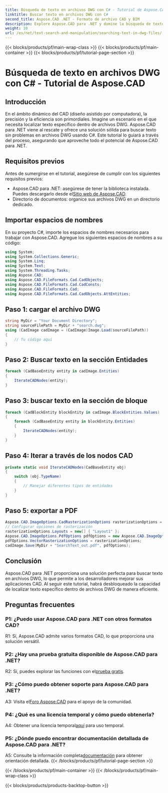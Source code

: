 ```yaml
---
title: Búsqueda de texto en archivos DWG con C# - Tutorial de Aspose.CAD
linktitle: Buscar texto en archivos DWG con C#
second_title: Aspose.CAD .NET - Formato de archivo CAD y BIM
description: Explore Aspose.CAD para .NET y domine la búsqueda de texto en archivos DWG con esta guía paso a paso. ¡Impulse sus aplicaciones CAD hoy!
weight: 10
url: /es/net/text-search-and-manipulation/searching-text-in-dwg-files/
---
```


{{< blocks/products/pf/main-wrap-class >}}
{{< blocks/products/pf/main-container >}}
{{< blocks/products/pf/tutorial-page-section >}}

# Búsqueda de texto en archivos DWG con C# - Tutorial de Aspose.CAD

## Introducción

En el ámbito dinámico del CAD (diseño asistido por computadora), la precisión y la eficiencia son primordiales. Imagine un escenario en el que necesita localizar texto específico dentro de archivos DWG. Aspose.CAD para .NET viene al rescate y ofrece una solución sólida para buscar texto sin problemas en archivos DWG usando C#. Este tutorial lo guiará a través del proceso, asegurando que aproveche todo el potencial de Aspose.CAD para .NET.

## Requisitos previos

Antes de sumergirse en el tutorial, asegúrese de cumplir con los siguientes requisitos previos:
-  Aspose.CAD para .NET: asegúrese de tener la biblioteca instalada. Puedes descargarlo desde el[Sitio web de Aspose.CAD](https://releases.aspose.com/cad/net/).
- Directorio de documentos: organice sus archivos DWG en un directorio dedicado.

## Importar espacios de nombres

En su proyecto C#, importe los espacios de nombres necesarios para trabajar con Aspose.CAD. Agregue los siguientes espacios de nombres a su código:

```csharp
using System;
using System.Collections.Generic;
using System.Linq;
using System.Text;
using System.Threading.Tasks;
using Aspose.CAD;
using Aspose.CAD.FileFormats.Cad.CadObjects;
using Aspose.CAD.FileFormats.Cad.CadConsts;
using Aspose.CAD.FileFormats.Cad;
using Aspose.CAD.FileFormats.Cad.CadObjects.AttEntities;
```

## Paso 1: cargar el archivo DWG

```csharp
string MyDir = "Your Document Directory";
string sourceFilePath = MyDir + "search.dwg";
using (CadImage cadImage = (CadImage)Image.Load(sourceFilePath))
{
    // Tu código aquí
}
```

## Paso 2: Buscar texto en la sección Entidades

```csharp
foreach (CadBaseEntity entity in cadImage.Entities)
{
    IterateCADNodes(entity);
}
```

## Paso 3: buscar texto en la sección de bloque

```csharp
foreach (CadBlockEntity blockEntity in cadImage.BlockEntities.Values)
{
    foreach (CadBaseEntity entity in blockEntity.Entities)
    {
        IterateCADNodes(entity);
    }
}
```

## Paso 4: Iterar a través de los nodos CAD

```csharp
private static void IterateCADNodes(CadBaseEntity obj)
{
    switch (obj.TypeName)
    {
        // Manejar diferentes tipos de entidades
    }
}
```

## Paso 5: exportar a PDF

```csharp
Aspose.CAD.ImageOptions.CadRasterizationOptions rasterizationOptions = new Aspose.CAD.ImageOptions.CadRasterizationOptions();
// Configurar opciones de rasterización
rasterizationOptions.Layouts = new[] { "Layout1" };
Aspose.CAD.ImageOptions.PdfOptions pdfOptions = new Aspose.CAD.ImageOptions.PdfOptions();
pdfOptions.VectorRasterizationOptions = rasterizationOptions;
cadImage.Save(MyDir + "SearchText_out.pdf", pdfOptions);
```

## Conclusión

Aspose.CAD para .NET proporciona una solución perfecta para buscar texto en archivos DWG, lo que permite a los desarrolladores mejorar sus aplicaciones CAD. Al seguir este tutorial, habrá desbloqueado la capacidad de localizar texto específico dentro de archivos DWG de manera eficiente.

## Preguntas frecuentes

### P1: ¿Puedo usar Aspose.CAD para .NET con otros formatos CAD?

R1: Sí, Aspose.CAD admite varios formatos CAD, lo que proporciona una solución versátil.

### P2: ¿Hay una prueba gratuita disponible de Aspose.CAD para .NET?

 R2: Sí, puedes explorar las funciones con el[prueba gratis](https://releases.aspose.com/).

### P3: ¿Cómo puedo obtener soporte para Aspose.CAD para .NET?

 A3: Visita el[Foro Aspose.CAD](https://forum.aspose.com/c/cad/19) para el apoyo de la comunidad.

### P4: ¿Qué es una licencia temporal y cómo puedo obtenerla?

 A4: Obtener una licencia temporal[aquí](https://purchase.aspose.com/temporary-license/) para uso temporal.

### P5: ¿Dónde puedo encontrar documentación detallada de Aspose.CAD para .NET?

 A5: Consulte la información completa[documentación](https://reference.aspose.com/cad/net/) para obtener orientación detallada.
{{< /blocks/products/pf/tutorial-page-section >}}

{{< /blocks/products/pf/main-container >}}
{{< /blocks/products/pf/main-wrap-class >}}

{{< blocks/products/products-backtop-button >}}
